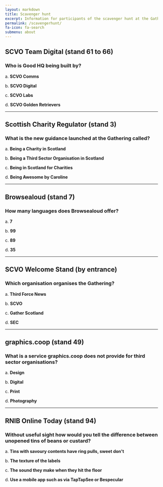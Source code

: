 ```yaml
---
layout: markdown
title: Scavenger hunt
excerpt: Information for participants of the scavenger hunt at the Gathering 22nd-23rd February 2017
permalink: /scavengerhunt/
fa-icon: fa-search
submenu: about
---
```


<h2>SCVO Team Digital (stand 61 to 66)</h2>
<h3>Who is Good HQ being built by?</h3>
<p>a. <strong>SCVO Comms</strong></p>
<p>b. <strong>SCVO Digital</strong></p>
<p>c. <strong>SCVO Labs</strong></p>
<p>d. <strong>SCVO Golden Retrievers</strong></p>

<hr />

<h2>Scottish Charity Regulator (stand 3)</h2>
<h3>What is the new guidance launched at the Gathering called?</h3>
<p>a. <strong>Being a Charity in Scotland</strong></p>
<p>b. <strong>Being a Third Sector Organisation in Scotland</strong></p>
<p>c. <strong>Being in Scotland for Charities</strong></p>
<p>d. <strong>Being Awesome by Caroline</strong></p>

<hr />

<h2>Browsealoud (stand 7)</h2>
<h3>How many languages does Browsealoud offer?</h3>
<p>a. <strong>7</strong></p>
<p>b. <strong>99</strong></p>
<p>c. <strong>89</strong></p>
<p>d. <strong>35</strong></p>

<hr />

<h2>SCVO Welcome Stand (by entrance)</h2>
<h3>Which organisation organises the Gathering?</h3>
<p>a. <strong>Third Force News</strong></p>
<p>b. <strong>SCVO</strong></p>
<p>c. <strong>Gather Scotland</strong></p>
<p>d. <strong>SEC</strong></p>

<hr />

<h2>graphics.coop (stand 49)</h2>
<h3>What is a service graphics.coop does not provide for third sector organisations?</h3>
<p>a. <strong>Design</strong></p>
<p>b. <strong>Digital</strong></p>
<p>c. <strong>Print</strong></p>
<p>d. <strong>Photography</strong></p>

<hr />

<h2>RNIB Online Today (stand 94)</h2>
<h3>Without useful sight how would you tell the difference between unopened tins of beans or custard?</h3>
<p>a. <strong>Tins with savoury contents have ring pulls, sweet don't</strong></p>
<p>b. <strong>The texture of the labels</strong></p>
<p>c. <strong>The sound they make when they hit the floor</strong></p>
<p>d. <strong>Use a mobile app such as via TapTapSee or Bespecular</strong></p>
